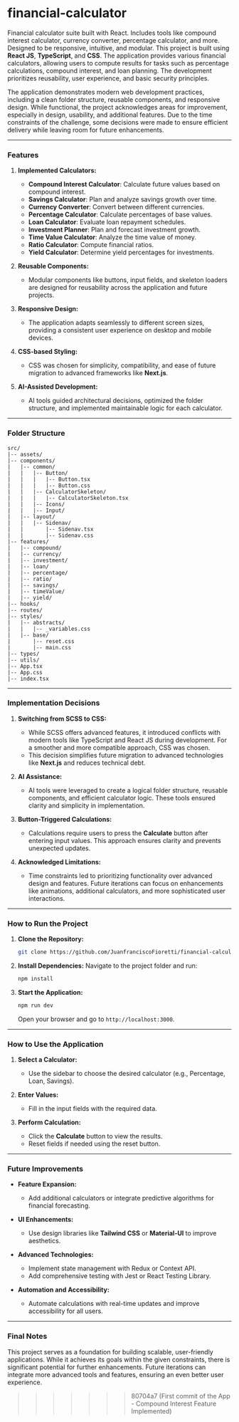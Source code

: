 # financial-calculator
Financial calculator suite built with React. Includes tools like compound interest calculator, currency converter, percentage calculator, and more. Designed to be responsive, intuitive, and modular. This project is built using **React JS**, **TypeScript**, and **CSS**. The application provides various financial calculators, allowing users to compute results for tasks such as percentage calculations, compound interest, and loan planning. The development prioritizes reusability, user experience, and basic security principles.

The application demonstrates modern web development practices, including a clean folder structure, reusable components, and responsive design. While functional, the project acknowledges areas for improvement, especially in design, usability, and additional features. Due to the time constraints of the challenge, some decisions were made to ensure efficient delivery while leaving room for future enhancements.

---


### Features

1. **Implemented Calculators:**
   - **Compound Interest Calculator**: Calculate future values based on compound interest.
   - **Savings Calculator**: Plan and analyze savings growth over time.
   - **Currency Converter**: Convert between different currencies.
   - **Percentage Calculator**: Calculate percentages of base values.
   - **Loan Calculator**: Evaluate loan repayment schedules.
   - **Investment Planner**: Plan and forecast investment growth.
   - **Time Value Calculator**: Analyze the time value of money.
   - **Ratio Calculator**: Compute financial ratios.
   - **Yield Calculator**: Determine yield percentages for investments.

2. **Reusable Components:**
   - Modular components like buttons, input fields, and skeleton loaders are designed for reusability across the application and future projects.

3. **Responsive Design:**
   - The application adapts seamlessly to different screen sizes, providing a consistent user experience on desktop and mobile devices.

4. **CSS-based Styling:**
   - CSS was chosen for simplicity, compatibility, and ease of future migration to advanced frameworks like **Next.js**.

5. **AI-Assisted Development:**
   - AI tools guided architectural decisions, optimized the folder structure, and implemented maintainable logic for each calculator.

---

### Folder Structure

```
src/
|-- assets/
|-- components/
|   |-- common/
|   |   |-- Button/
|   |   |   |-- Button.tsx
|   |   |   |-- Button.css
|   |   |-- CalculatorSkeleton/
|   |   |   |-- CalculatorSkeleton.tsx
|   |   |-- Icons/
|   |   |-- Input/
|   |-- layout/
|   |   |-- Sidenav/
|   |       |-- Sidenav.tsx
|   |       |-- Sidenav.css
|-- features/
|   |-- compound/
|   |-- currency/
|   |-- investment/
|   |-- loan/
|   |-- percentage/
|   |-- ratio/
|   |-- savings/
|   |-- timeValue/
|   |-- yield/
|-- hooks/
|-- routes/
|-- styles/
|   |-- abstracts/
|   |   |-- _variables.css
|   |-- base/
|       |-- reset.css
|       |-- main.css
|-- types/
|-- utils/
|-- App.tsx
|-- App.css
|-- index.tsx
```

---

### Implementation Decisions

1. **Switching from SCSS to CSS:**
   - While SCSS offers advanced features, it introduced conflicts with modern tools like TypeScript and React JS during development. For a smoother and more compatible approach, CSS was chosen.
   - This decision simplifies future migration to advanced technologies like **Next.js** and reduces technical debt.

2. **AI Assistance:**
   - AI tools were leveraged to create a logical folder structure, reusable components, and efficient calculator logic. These tools ensured clarity and simplicity in implementation.

3. **Button-Triggered Calculations:**
   - Calculations require users to press the **Calculate** button after entering input values. This approach ensures clarity and prevents unexpected updates.

4. **Acknowledged Limitations:**
   - Time constraints led to prioritizing functionality over advanced design and features. Future iterations can focus on enhancements like animations, additional calculators, and more sophisticated user interactions.

---

### How to Run the Project

1. **Clone the Repository:**
   ```bash
   git clone https://github.com/JuanfranciscoFioretti/financial-calculator.git
   ```

2. **Install Dependencies:**
   Navigate to the project folder and run:
   ```bash
   npm install
   ```

3. **Start the Application:**
   ```bash
   npm run dev
   ```
   Open your browser and go to `http://localhost:3000`.

---

### How to Use the Application

1. **Select a Calculator:**
   - Use the sidebar to choose the desired calculator (e.g., Percentage, Loan, Savings).

2. **Enter Values:**
   - Fill in the input fields with the required data.

3. **Perform Calculation:**
   - Click the **Calculate** button to view the results. 
   - Reset fields if needed using the reset button.

---

### Future Improvements

- **Feature Expansion:**
  - Add additional calculators or integrate predictive algorithms for financial forecasting.

- **UI Enhancements:**
  - Use design libraries like **Tailwind CSS** or **Material-UI** to improve aesthetics.

- **Advanced Technologies:**
  - Implement state management with Redux or Context API.
  - Add comprehensive testing with Jest or React Testing Library.

- **Automation and Accessibility:**
  - Automate calculations with real-time updates and improve accessibility for all users.

---

### Final Notes

This project serves as a foundation for building scalable, user-friendly applications. While it achieves its goals within the given constraints, there is significant potential for further enhancements. Future iterations can integrate more advanced tools and features, ensuring an even better user experience.

>>>>>>> 80704a7 (First commit of the App - Compound Interest Feature Implemented)
